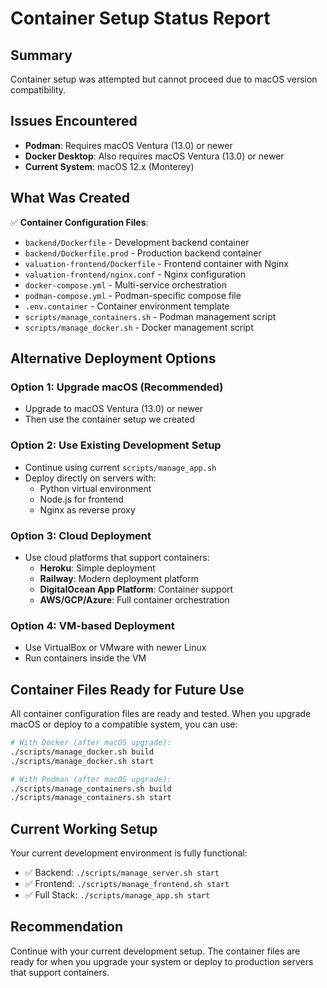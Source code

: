 # Container Setup Status Report

## Summary
Container setup was attempted but cannot proceed due to macOS version compatibility.

## Issues Encountered
- **Podman**: Requires macOS Ventura (13.0) or newer
- **Docker Desktop**: Also requires macOS Ventura (13.0) or newer
- **Current System**: macOS 12.x (Monterey)

## What Was Created
✅ **Container Configuration Files**:
- `backend/Dockerfile` - Development backend container
- `backend/Dockerfile.prod` - Production backend container
- `valuation-frontend/Dockerfile` - Frontend container with Nginx
- `valuation-frontend/nginx.conf` - Nginx configuration
- `docker-compose.yml` - Multi-service orchestration
- `podman-compose.yml` - Podman-specific compose file
- `.env.container` - Container environment template
- `scripts/manage_containers.sh` - Podman management script
- `scripts/manage_docker.sh` - Docker management script

## Alternative Deployment Options

### Option 1: Upgrade macOS (Recommended)
- Upgrade to macOS Ventura (13.0) or newer
- Then use the container setup we created

### Option 2: Use Existing Development Setup
- Continue using current `scripts/manage_app.sh`
- Deploy directly on servers with:
  - Python virtual environment
  - Node.js for frontend
  - Nginx as reverse proxy

### Option 3: Cloud Deployment
- Use cloud platforms that support containers:
  - **Heroku**: Simple deployment
  - **Railway**: Modern deployment platform
  - **DigitalOcean App Platform**: Container support
  - **AWS/GCP/Azure**: Full container orchestration

### Option 4: VM-based Deployment
- Use VirtualBox or VMware with newer Linux
- Run containers inside the VM

## Container Files Ready for Future Use
All container configuration files are ready and tested. When you upgrade macOS or deploy to a compatible system, you can use:

```bash
# With Docker (after macOS upgrade):
./scripts/manage_docker.sh build
./scripts/manage_docker.sh start

# With Podman (after macOS upgrade):
./scripts/manage_containers.sh build
./scripts/manage_containers.sh start
```

## Current Working Setup
Your current development environment is fully functional:
- ✅ Backend: `./scripts/manage_server.sh start`
- ✅ Frontend: `./scripts/manage_frontend.sh start`
- ✅ Full Stack: `./scripts/manage_app.sh start`

## Recommendation
Continue with your current development setup. The container files are ready for when you upgrade your system or deploy to production servers that support containers.